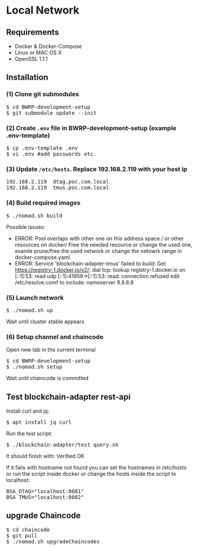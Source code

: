 # Local Network

## Requirements

* Docker & Docker-Compose
* Linux or MAC OS X
* OpenSSL 1.1.1

## Installation

### (1) Clone git submodules

<pre>
$ cd BWRP-development-setup
$ git submodule update --init
</pre>

### (2) Create ``.env`` file in BWRP-development-setup (example .env-template)

<pre>
$ cp .env-template .env
$ vi .env #add passwords etc.
</pre>

### (3) Update ``/etc/hosts``. Replace 192.168.2.119 with your host ip

<pre>
192.168.2.119  dtag.poc.com.local
192.168.2.119  tmus.poc.com.local
</pre>

### (4) Build required images

<pre>
$ ./nomad.sh build
</pre>

Possible issues:
-  ERROR: Pool overlaps with other one on this address space / or other resources on docker/
Free the needed resource or change the used one, examle prune/free the used network or change the netowrk range in docker-compose.yaml.
-  ERROR: Service 'blockchain-adapter-tmus' failed to build: Get https://registry-1.docker.io/v2/: dial tcp: lookup registry-1.docker.io on [::1]:53: read udp [::1]:41959->[::1]:53: read: connection refused
edit /etc/resolve.comf to include:
nameserver 8.8.8.8

### (5) Launch network

<pre>
$ ./nomad.sh up
</pre>

Wait until cluster stable appears

### (6) Setup channel and chaincode

Open new tab in the current terminal

<pre>
$ cd BWRP-development-setup
$ ./nomad.sh setup
</pre>

Wait until chaincode is committed

## Test blockchain-adapter rest-api

Install curl and jq:
<pre>
$ apt install jq curl
</pre>

Run the test script:
<pre>
$ ./blockchain-adapter/test_query.sh
</pre>

It should finish with:  Verified OK

If it fails with hostname not found you can set the hostnames in /etc/hosts or run the script inside docker or change the hosts inside the script to localhost:
<pre>
BSA_DTAG="localhost:8081"
BSA_TMUS="localhost:8082"
</pre>

## upgrade Chaincode

<pre>
$ cd chaincode
$ git pull
$ ./nomad.sh upgradeChaincodes
</pre>
